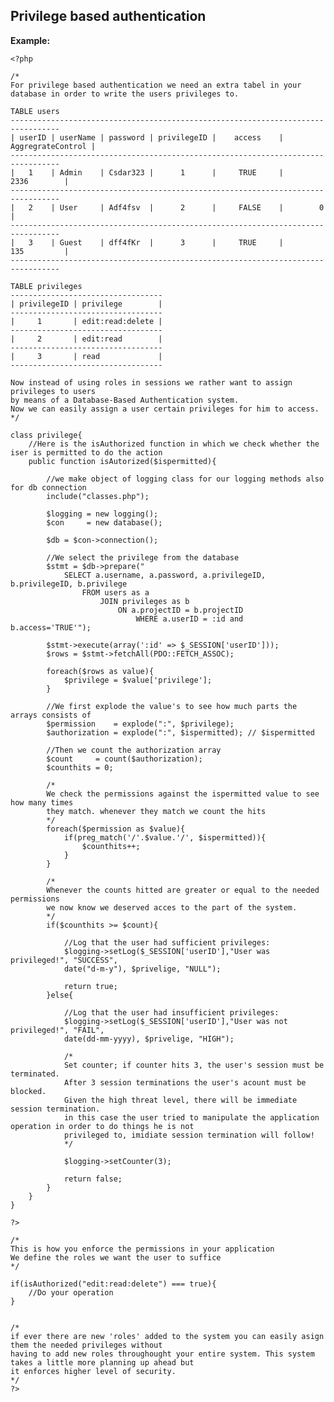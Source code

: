  Privilege based authentication
-------

**Example:**
   	
   	
   	<?php
   	
   	/*
    For privilege based authentication we need an extra tabel in your database in order to write the users privileges to.

    TABLE users
    ---------------------------------------------------------------------------------    
    | userID | userName | password | privilegeID |    access	| AggregrateControl	|
    ---------------------------------------------------------------------------------   
    |   1	 | Admin	| Csdar323 |	  1		 | 	   TRUE		|		2336		|
    ---------------------------------------------------------------------------------   	
    |	2	 | User		| Adf4fsv  |	  2		 |	   FALSE	|		 0			|
    ---------------------------------------------------------------------------------   
    |	3	 | Guest	| dff4fKr  |	  3		 |	   TRUE		|		135			|
    ---------------------------------------------------------------------------------   

    TABLE privileges
    ----------------------------------   
    | privilegeID | privilege 		 | 
    ----------------------------------
    |     1	 	  | edit:read:delete |
    ----------------------------------
    |	  2	 	  | edit:read		 |
    ----------------------------------
    |	  3	 	  | read			 |
    ----------------------------------

    Now instead of using roles in sessions we rather want to assign privileges to users 
    by means of a Database-Based Authentication system. 
    Now we can easily assign a user certain privileges for him to access.
    */
    
   	class privilege{
		//Here is the isAuthorized function in which we check whether the iser is permitted to do the action
		public function isAutorized($ispermitted){
			
			//we make object of logging class for our logging methods also for db connection
			include("classes.php");
			
			$logging = new logging();
			$con 	 = new database();
			
			$db = $con->connection();
			
			//We select the privilege from the database
			$stmt = $db->prepare("
				SELECT a.username, a.password, a.privilegeID, b.privilegeID, b.privilege   
					FROM users as a
						JOIN privileges as b
							ON a.projectID = b.projectID
								WHERE a.userID = :id and b.access='TRUE'");
																				
			$stmt->execute(array(':id' => $_SESSION['userID']));
			$rows = $stmt->fetchAll(PDO::FETCH_ASSOC);
			
			foreach($rows as value){
				$privilege = $value['privilege'];
			}
			
			//We first explode the value's to see how much parts the arrays consists of
			$permission    = explode(":", $privilege); 
			$authorization = explode(":", $ispermitted); // $ispermitted
		
			//Then we count the authorization array
			$count     = count($authorization);
			$counthits = 0; 
		
			/*
			We check the permissions against the ispermitted value to see how many times
			they match. whenever they match we count the hits
			*/
			foreach($permission as $value){
				if(preg_match('/'.$value.'/', $ispermitted)){
					$counthits++;
				}
			}
		
			/*
			Whenever the counts hitted are greater or equal to the needed permissions
			we now know we deserved acces to the part of the system.
			*/
			if($counthits >= $count){
		
				//Log that the user had sufficient privileges:
				$logging->setLog($_SESSION['userID'],"User was privileged!", "SUCCESS", 
				date("d-m-y"), $privelige, "NULL");
				
				return true;
			}else{
			
				//Log that the user had insufficient privileges:
				$logging->setLog($_SESSION['userID'],"User was not privileged!", "FAIL", 
				date(dd-mm-yyyy), $privelige, "HIGH");
			
				/*
				Set counter; if counter hits 3, the user's session must be terminated.
				After 3 session terminations the user's acount must be blocked.
				Given the high threat level, there will be immediate session termination.
				in this case the user tried to manipulate the application operation in order to do things he is not
				privileged to, imidiate session termination will follow!
				*/
			
				$logging->setCounter(3);
			
				return false;
		 	}
		}	
	} 
	
	?>
	   
	/*
    This is how you enforce the permissions in your application
    We define the roles we want the user to suffice
    */
    
    if(isAuthorized("edit:read:delete") === true){
        //Do your operation
    }

	
	/*
    if ever there are new 'roles' added to the system you can easily asign them the needed privileges without 
    having to add new roles throughought your entire system. This system takes a little more planning up ahead but 
    it enforces higher level of security.
    */
    ?>